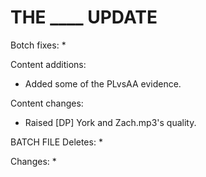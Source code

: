 # THE ____ UPDATE

Botch fixes:
  * 
  
Content additions:
  * Added some of the PLvsAA evidence.
  
Content changes:
  * Raised [DP] York and Zach.mp3's quality.
 
BATCH FILE
Deletes:
  * 
  
Changes:
  * 
 
